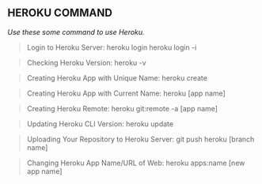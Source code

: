 ## **HEROKU COMMAND**
*Use these some command to use Heroku.*

> Login to Heroku Server:
heroku login
heroku login -i

> Checking Heroku Version:
heroku -v

> Creating Heroku App with Unique Name:
heroku create

> Creating Heroku App with Current Name:
heroku [app name]

> Creating Heroku Remote:
heroku git:remote -a [app name]

> Updating Heroku CLI Version:
heroku update

> Uploading Your Repository to Heroku Server:
git push heroku [branch name]

> Changing Heroku App Name/URL of Web:
heroku apps:name [new app name]